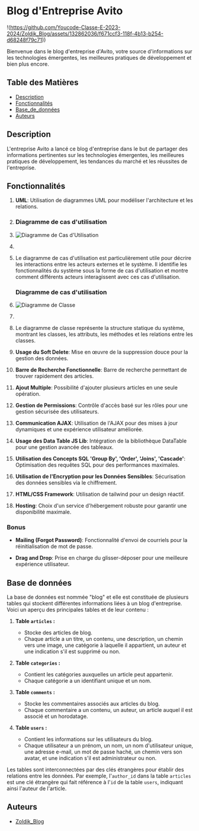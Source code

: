 # Blog d'Entreprise Avito

!(https://github.com/Youcode-Classe-E-2023-2024/Zoldik_Blog/assets/132862036/f671ccf3-118f-4b13-b254-d68248f79c71))

Bienvenue dans le blog d'entreprise d'Avito, votre source d'informations sur les technologies émergentes, les meilleures pratiques de développement et bien plus encore.

## Table des Matières

- [Description](#description)
- [Fonctionnalités](#fonctionnalités)
- [Base_de_données](#base_de_données)
- [Auteurs](#auteurs)

## Description

L'entreprise Avito a lancé ce blog d'entreprise dans le but de partager des informations pertinentes sur les technologies émergentes, les meilleures pratiques de développement, les tendances du marché et les réussites de l'entreprise.

## Fonctionnalités

1. **UML**: Utilisation de diagrammes UML pour modéliser l'architecture et les relations.

2. ### Diagramme de cas d'utilisation

3.  ![Diagramme de Cas d'Utilisation](https://github.com/Youcode-Classe-E-2023-2024/Zoldik_Blog/assets/132862036/e69059c6-4172-47bd-b4cf-1c4841e07e5d)
4. 
5. Le diagramme de cas d'utilisation est particulièrement utile pour décrire les interactions entre les acteurs externes et le système. Il identifie les fonctionnalités du système sous la forme de cas d'utilisation et montre comment différents acteurs interagissent avec ces cas d'utilisation.

   ### Diagramme de cas d'utilisation

3.  ![Diagramme de Classe](https://github.com/Youcode-Classe-E-2023-2024/Zoldik_Blog/assets/132862036/f1f3d32e-5827-4c3c-a7aa-07762e73f7a7)
4. 
5. Le diagramme de classe représente la structure statique du système, montrant les classes, les attributs, les méthodes et les relations entre les classes.

6. **Usage du Soft Delete**: Mise en œuvre de la suppression douce pour la gestion des données.

7. **Barre de Recherche Fonctionnelle**: Barre de recherche permettant de trouver rapidement des articles.

8. **Ajout Multiple**: Possibilité d'ajouter plusieurs articles en une seule opération.

9. **Gestion de Permissions**: Contrôle d'accès basé sur les rôles pour une gestion sécurisée des utilisateurs.

10. **Communication AJAX**: Utilisation de l'AJAX pour des mises à jour dynamiques et une expérience utilisateur améliorée.

11. **Usage des Data Table JS Lib**: Intégration de la bibliothèque DataTable pour une gestion avancée des tableaux.

12. **Utilisation des Concepts SQL 'Group By', 'Order', 'Joins', 'Cascade'**: Optimisation des requêtes SQL pour des performances maximales.

13. **Utilisation de l'Encryption pour les Données Sensibles**: Sécurisation des données sensibles via le chiffrement.

14. **HTML/CSS Framework**: Utilisation de tailwind pour un design réactif.

15. **Hosting**: Choix d'un service d'hébergement robuste pour garantir une disponibilité maximale.

### Bonus

- **Mailing (Forgot Password)**: Fonctionnalité d'envoi de courriels pour la réinitialisation de mot de passe.

- **Drag and Drop**: Prise en charge du glisser-déposer pour une meilleure expérience utilisateur.


## Base de données

La base de données est nommée "blog" et elle est constituée de plusieurs tables qui stockent différentes informations liées à un blog d'entreprise. Voici un aperçu des principales tables et de leur contenu :

1. **Table `articles` :**
   - Stocke des articles de blog.
   - Chaque article a un titre, un contenu, une description, un chemin vers une image, une catégorie à laquelle il appartient, un auteur et une indication s'il est supprimé ou non.

2. **Table `categories` :**
   - Contient les catégories auxquelles un article peut appartenir.
   - Chaque catégorie a un identifiant unique et un nom.

3. **Table `comments` :**
   - Stocke les commentaires associés aux articles du blog.
   - Chaque commentaire a un contenu, un auteur, un article auquel il est associé et un horodatage.

4. **Table `users` :**
   - Contient les informations sur les utilisateurs du blog.
   - Chaque utilisateur a un prénom, un nom, un nom d'utilisateur unique, une adresse e-mail, un mot de passe haché, un chemin vers son avatar, et une indication s'il est administrateur ou non.

Les tables sont interconnectées par des clés étrangères pour établir des relations entre les données. Par exemple, l'`author_id` dans la table `articles` est une clé étrangère qui fait référence à l'`id` de la table `users`, indiquant ainsi l'auteur de l'article.

## Auteurs

- [Zoldik_Blog](https://github.com/Youcode-Classe-E-2023-2024/Zoldik_Blog)
